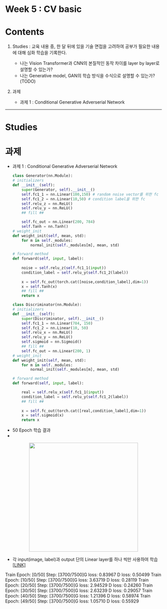 # Week 5 : CV basic 

# Contents 

1. Studies : 교육 내용 중, 한 달 뒤에 있을 기술 면접을 고려하여 공부가 필요한 내용에 대해 심화 학습을 기록한다.

    - 나는 Vision Transformer과 CNN의 본질적인 동작 차이를 layer by layer로 설명할 수 있는가?
    - 나는 Generative model, GAN의 학습 방식을 수식으로 설명할 수 있는가?(TODO)

2. 과제 
    - 과제 1 : Conditional Generative Adverserial Network

---

# Studies


# 과제 

- 과제 1 : Conditional Generative Adverserial Network
    ``` python
    class Generator(nn.Module):
    # initializers
    def __init__(self):
        super(Generator, self).__init__()
        self.fc1_1 = nn.Linear(100,150) # random noise vector를 위한 fc 
        self.fc1_2 = nn.Linear(10,50) # condition label을 위한 fc
        self.relu_z = nn.ReLU()
        self.relu_y = nn.ReLU()
        ## fill ##

        self.fc_out = nn.Linear(200, 784)
        self.Tanh = nn.Tanh()
    # weight_init
    def weight_init(self, mean, std):
        for m in self._modules:
            normal_init(self._modules[m], mean, std)

    # forward method
    def forward(self, input, label):
        
        noise = self.relu_z(self.fc1_1(input))
        condition_label = self.relu_y(self.fc1_2(label))
        
        x = self.fc_out(torch.cat([noise,condition_label],dim=1))
        x = self.Tanh(x)
        ## fill ##
        return x

    class Discriminator(nn.Module):
    # initializers
    def __init__(self):
        super(Discriminator, self).__init__()
        self.fc1_1 = nn.Linear(784, 150)
        self.fc1_2 = nn.Linear(10, 50)
        self.relu_x = nn.ReLU()
        self.relu_y = nn.ReLU()
        self.sigmoid = nn.Sigmoid()
        ## fill ##
        self.fc_out = nn.Linear(200, 1)
    # weight_init
    def weight_init(self, mean, std):
        for m in self._modules:
            normal_init(self._modules[m], mean, std)

    # forward method
    def forward(self, input, label):

        real = self.relu_x(self.fc1_1(input))
        condition_label = self.relu_y(self.fc1_2(label))
        ## fill ##
        
        x = self.fc_out(torch.cat([real,condition_label],dim=1))
        x = self.sigmoid(x)
        return x
    ```
- 50 Epoch 학습 결과
- 
<p align="center"><img src="https://user-images.githubusercontent.com/62092317/196613023-15f29fdc-91a4-48ed-9098-bfa6e58e4810.png" width = "350"></p>

- 각 input(image, label)과 output 단의 Linear layer를 하나 씩만 사용하여 학습[[LINK]](https://deep-learning-study.tistory.com/m/640)


Train Epoch: [0/50]  Step: [3700/7500]G loss: 0.83967  D loss: 0.50499 
Train Epoch: [10/50] Step: [3700/7500]G loss: 3.63719  D loss: 0.28119
Train Epoch: [20/50] Step: [3700/7500]G loss: 2.94529  D loss: 0.24260 
Train Epoch: [30/50] Step: [3700/7500]G loss: 2.63239  D loss: 0.29057 
Train Epoch: [40/50] Step: [3700/7500]G loss: 1.21396  D loss: 0.58974
Train Epoch: [49/50] Step: [3700/7500]G loss: 1.05710  D loss: 0.55929